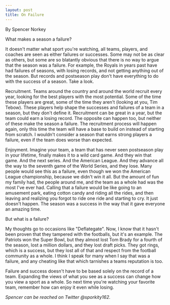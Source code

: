 ```yaml
---
layout: post
title: On Failure
---
```

By Spencer Norkey

What makes a season a failure?

It doesn't matter what sport you're watching, all teams, players, and coaches are seen as either failures or successes. Some may not be as clear as others, but some are so blatantly obvious that there is no way to argue that the season was a failure. For example, the Royals in years past have had failures of seasons, with losing records, and not getting anything out of the season. But records and postseason play don't have everything to do with the success of a season. Take a look.

Recruitment. Teams around the country and around the world recruit every year, looking for the best players with the most potential. Some of the time these players are great, some of the time they aren't (looking at you, Tim Tebow). These players help shape the successes and failures of a team in a season, but they don't define it. Recruitment can be great in a year, but the team could earn a losing record. The opposite can happen too, but neither of these make the season a failure. The recruitment process will happen again, only this time the team will have a base to build on instead of starting from scratch. I wouldn't consider a season that earns strong players a failure, even if the team does worse than expected.

Enjoyment. Imagine your team, a team that has never seen postseason play in your lifetime, finally makes it to a wild card game. And they win that game. And the next series. And the American League. And they advance all the way to the seventh game of the World Series, and they lose. Many people would see this as a failure, even though we won the American League championship, because we didn't win it all. But the amount of fun my family had, the people around me, and the team as a whole had was the most I've ever had. Calling that a failure would be like going to an amusement park, eating cotton candy and riding all the rides, and then leaving and realizing you forgot to ride one ride and starting to cry. It just doesn't happen. The season was a success in the way that it gave everyone an amazing time.

But what is a failure?

My thoughts go to occasions like "Deflategate". Now, I know that it hasn't been proven that they tampered with the footballs, but it's an example. The Patriots won the Super Bowl, but they almost lost Tom Brady for a fourth of the season, lost a million dollars, and they lost draft picks. They got rings, which is a success, but they lost all of that and respect from the football community as a whole. I think I speak for many when I say that was a failure, and any cheating like that which tarnishes a teams reputation is too.

Failure and success doesn't have to be based solely on the record of a team. Expanding the views of what you see as a success can change how you view a sport as a whole. So next time you're watching your favorite team, remember how can enjoy it even while losing.

<i>Spencer can be reached on Twitter @sporkity162.</i>